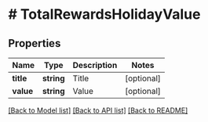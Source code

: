 # # TotalRewardsHolidayValue

## Properties

Name | Type | Description | Notes
------------ | ------------- | ------------- | -------------
**title** | **string** | Title | [optional]
**value** | **string** | Value | [optional]

[[Back to Model list]](../../README.md#models) [[Back to API list]](../../README.md#endpoints) [[Back to README]](../../README.md)
